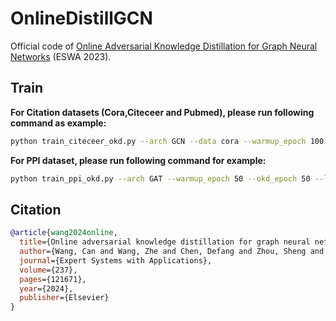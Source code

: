 # OnlineDistillGCN
Official code of [Online Adversarial Knowledge Distillation for Graph Neural Networks](https://www.sciencedirect.com/science/article/pii/S0957417423021735) (ESWA 2023).

## Train
**For Citation datasets (Cora,Citeceer and Pubmed), please run following command as example:**

``` bash
python train_citeceer_okd.py --arch GCN --data cora --warmup_epoch 100 --okd_epoch 100 --logitkd_trade 1 --gan_trade 1 --d_trade 1
```

**For PPI dataset, please run following command for example:**

``` bash
python train_ppi_okd.py --arch GAT --warmup_epoch 50 --okd_epoch 50 --logit_kd_trade 1 --gan_trade 0.1 --d_trade 0.1 --num_hidden 4 --d_dim 64 --alpha 1
```

## Citation
```bibtex
@article{wang2024online,
  title={Online adversarial knowledge distillation for graph neural networks},
  author={Wang, Can and Wang, Zhe and Chen, Defang and Zhou, Sheng and Feng, Yan and Chen, Chun},
  journal={Expert Systems with Applications},
  volume={237},
  pages={121671},
  year={2024},
  publisher={Elsevier}
}
```


